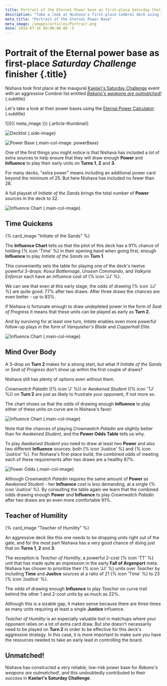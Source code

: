 ```yaml
---
title: Portrait of the Eternal Power base as first-place Saturday Challenge finisher
description: "Take a look at Nishava's first-place Combrei deck using the Eternal Power Calculator"
meta_title: "Portrait of the Eternal Power Base"
meta_image: /images/articles/Portrait.png
date: 2018-07-16 00:00:00.00 -5
---
```

# Portrait of the Eternal power base as first-place *Saturday Challenge* finisher {.title}

Nishava took first place at the inaugural [Kaelari's Saturday Challenge][] event with an aggressive Combrei list entitled *[Rakano's weapons are outmatched!][]*
{.subtitle}

  [Kaelari's Saturday Challenge]: https://eternaltournaments.com/viewtournament/46
  [Rakano's weapons are outmatched!]: https://eternalwarcry.com/decks/details/BExhaKnK9VE/rakanos-weapons-are-outmatched

Let's take a look at their power bases using the [Eternal Power Calculator][]:
{.subtitle}

  [Eternal Power Calculator]: /epc/

![]({{ meta_image }})
{.article-thumbnail}

![Decklist](/images/articles/OutmatchedDecklist.png "Outmatched decklist")
{.side-image}

![Power Base](/images/articles/OutmatchedPowerbase.jpeg "Outmatched power base")
{.main-col-image .powerBase}

One of the first things you might notice is that Nishava has included
a lot of extra sources to help ensure that they will draw enough **Power**
and **Influence** to play their early units on **Turns 1**,
**2** and **3**.

For many decks, "extra power" means including an additional power card
beyond the minimum of 25. But here Nishava has included no fewer than
28.

A full playset of *Initiate of the Sands* brings the total
number of **Power** sources in the deck to 32.

![Influence Chart](/images/articles/OutmatchedChartTrimmedInitiate.jpeg "Outmatched influence chart")
{.main-col-image}

## Time Quickens

{% card_image "Initiate of the Sands" %}

The **Influence Chart** tells us that the pilot of
this deck has a 91% chance of holding {% icon 'Time' %} in
their opening hand when going first, enough **Influence** to play *Initiate of
the Sands* on **Turn 1**.

This conveniently sets the table for playing one of the deck's twelve powerful 3-drops: *Kosul Battlemage*, *Unseen Commando*, and *Valkyrie Enforcer* each have an influence cost of {% icon 'JJ' %}.

We can see that even at this early stage, the odds of drawing {% icon 'JJ' %} are quite good: 77% after two draws. After three draws the chances are even better - up to 83%.

If Nishava is fortunate enough to draw undepleted power in the form of *Seat of Progress* it means that these units can be played as early as **Turn 2.**

And by surviving for at least one turn, *Intiate* enables even more powerful follow-up plays in the form of *Vanquisher's Blade* and *Copperhall Elite*.

![Influence Chart](/images/articles/OutmatchedChartTrimmedJJ.jpeg "Outmatched influence chart 2")
{.main-col-image}

## Mind Over Body

A 3-drop on **Turn 2** makes for a strong start, but what if *Initiate of the Sands* or *Seat of Progress* don't show up within the first couple of draws?

Nishava still has plenty of options even without them.

*Crownwatch Paladin* ({% icon 'J' %}) or *Awakened Student* ({% icon 'TJ' %}) on **Turn 2** are just as likely to frustrate your opponent, if not more so.

The chart shows us that the odds of drawing enough **Influence** to play either of these units on curve are in Nishava's favor:

![Influence Chart](/images/articles/OutmatchedChartTrimmed2Drops.jpeg "Outmatched influence chart 3")
{.main-col-image}

Note that the chances of playing *Crownwatch Paladin* are slightly better than for *Awakened Student*, and the **Power Odds Table** tells us why.

To play *Awakened Student* you need to draw at least two **Power** and also two different **Influence** sources: both {% icon 'Justice' %} and {% icon 'Justice' %}. For Nishava's first-place build, the combined odds of meeting each of these requirements after two draws are a healthy 87%.

![Power Odds](/images/articles/OutmatchedPowerOdds.jpeg "Outmatched power odds")
{.main-col-image}

Although *Crownwatch Paladin* requires the same amount of **Power** as *Awakened Student* - her **Influence** cost is less demanding, at a single {% icon 'Justice' %}. By consulting the table again we learn that the combined odds drawing enough **Power** *and* **Influence** to play *Crownwatch Paladin* after two draws are an even more comfortable 91%.

## Teacher of Humility

{% card_image "Teacher of Humility" %}

An aggressive deck like this one needs to be dropping units right out of the gate, and for the most part Nishava has a very good chance of doing just that on **Turns 1**, **2** and **3**.

The exception is *Teacher of Humility*, a powerful 2-cost {% icon 'TT' %} unit that has made quite an impression in the early **Fall of Argenport** meta. Nishava has chosen to prioritize their {% icon 'JJ' %} units over *Teacher* by including **Time** and **Justice** sources at a ratio of 21 {% icon 'Time' %} to 23 {% icon 'Justice' %}.

The odds of drawing enough **Influence** to play *Teacher* on curve trail behind the other 1 and 2-cost units by as much as 22%.

Although this is a sizable gap, it makes sense because there are three times as many units requiring at least a single **Justice** influence.

*Teacher of Humility* is an especially valuable tool in matchups where your opponent relies on a lot of extra card draw. But she doesn't necessarily need to be played on **Turn 2** in order to be effective for this deck's aggressive strategy. In this case, it is more important to make sure you have the resources needed to take an early lead in controlling the board.

## Unmatched!

Nishava has constructed a very reliable, low-risk power base for *Rakano's weapons are outmatched!*, and this undoubtedly contributed to their success in **Kaelari's Saturday Challenge**.